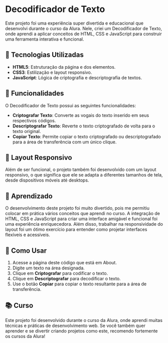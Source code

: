 # Decodificador de Texto

Este projeto foi uma experiência super divertida e educacional que desenvolvi durante o curso da Alura. Nele, criei um Decodificador de Texto, onde aprendi a aplicar conceitos de HTML, CSS e JavaScript para construir uma ferramenta interativa e funcional.

## 🚀 Tecnologias Utilizadas

- **HTML5**: Estruturação da página e dos elementos.
- **CSS3**: Estilização e layout responsivo.
- **JavaScript**: Lógica de criptografia e descriptografia de textos.

## 🎯 Funcionalidades

O Decodificador de Texto possui as seguintes funcionalidades:

- **Criptografar Texto**: Converte as vogais do texto inserido em seus respectivos códigos.
- **Descriptografar Texto**: Reverte o texto criptografado de volta para o texto original.
- **Copiar Texto**: Permite copiar o texto criptografado ou descriptografado para a área de transferência com um único clique.

## 🎨 Layout Responsivo

Além de ser funcional, o projeto também foi desenvolvido com um layout responsivo, o que significa que ele se adapta a diferentes tamanhos de tela, desde dispositivos móveis até desktops.

## 🧠 Aprendizado

O desenvolvimento deste projeto foi muito divertido, pois me permitiu colocar em prática vários conceitos que aprendi no curso. A integração de HTML, CSS e JavaScript para criar uma interface amigável e funcional foi uma experiência enriquecedora. Além disso, trabalhar na responsividade do layout foi um ótimo exercício para entender como projetar interfaces flexíveis e acessíveis.

## 📜 Como Usar

1. Acesse a página deste código que está em About.
2. Digite um texto na área designada.
3. Clique em **Criptografar** para codificar o texto.
4. Clique em **Descriptografar** para decodificar o texto.
5. Use o botão **Copiar** para copiar o texto resultante para a área de transferência.

## 📚 Curso

Este projeto foi desenvolvido durante o curso da Alura, onde aprendi muitas técnicas e práticas de desenvolvimento web. Se você também quer aprender e se divertir criando projetos como este, recomendo fortemente os cursos da Alura!


